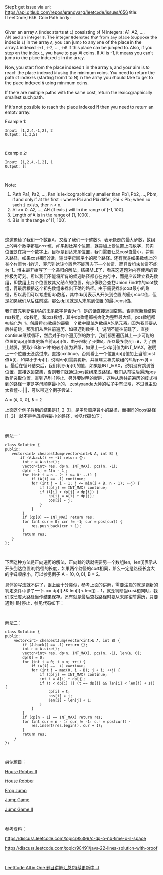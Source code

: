 Step1: get issue via url: https://api.github.com/repos/grandyang/leetcode/issues/656 
 title:[LeetCode] 656. Coin Path 
 body:  
  

Given an array `A` (index starts at `1`) consisting of N integers: A1, A2, ..., AN and an integer `B`. The integer `B`denotes that from any place (suppose the index is `i`) in the array `A`, you can jump to any one of the place in the array `A` indexed `i+1`, `i+2`, …, `i+B` if this place can be jumped to. Also, if you step on the index `i`, you have to pay Ai coins. If Ai is -1, it means you can’t jump to the place indexed `i` in the array.

Now, you start from the place indexed `1` in the array `A`, and your aim is to reach the place indexed `N` using the minimum coins. You need to return the path of indexes (starting from 1 to N) in the array you should take to get to the place indexed `N` using minimum coins.

If there are multiple paths with the same cost, return the lexicographically smallest such path.

If it's not possible to reach the place indexed N then you need to return an empty array.

Example 1:
    
    
    Input: [1,2,4,-1,2], 2
    Output: [1,3,5]
    

 

Example 2:
    
    
    Input: [1,2,4,-1,2], 1
    Output: []
    

 

Note:

  1. Path Pa1, Pa2, ..., Pan is lexicographically smaller than Pb1, Pb2, ..., Pbm, if and only if at the first `i` where Pai and Pbi differ, Pai < Pbi; when no such `i` exists, then `n` < `m`.
  2. A1 >= 0. A2, ..., AN (if exist) will in the range of [-1, 100].
  3. Length of A is in the range of [1, 1000].
  4. B is in the range of [1, 100].



 

这道题给了我们一个数组A，又给了我们一个整数B，表示能走的最大步数，数组上的每个数字都是cost值，如果到达某个位置，就要加上该位置上的数字，其实位置是在第一个数字上，目标是到达末尾位置，我们需要让总cost值最小，并输入路径，如果cos相同的话，输出字母顺序小的那个路径。还有就是如果数组上的某个位置为-1的话，表示到达该位置后不能再去下一个位置，而且数组末位置不能为-1。博主最开始写了一个递归的解法，结果MLE了，看来这道题对内存使用的管控极为苛刻。所以我们不能将所有的候选路径都存在内存中，而是应该建立祖先数组，即数组上每个位置放其父结点的位置，有点像联合查找Union Find中的root数组，再最后根据这个祖先数组来找出正确的路径。由于需要找出cost最小的路径，所以我们可以考虑用dp数组，其中dp[i]表示从开头到位置i的最小cost值，但是如果我们从后往前跳，那么dp[i]就是从末尾到位置i的最小cost值。

我们首先判断数组A的末尾数字是否为-1，是的话直接返回空集。否则就新建结果res数组，dp数组，和pos数组，其中dp数组都初始化为整型最大值，pos数组都初始化为-1。然后将dp数组的最后一个数字赋值为数组A的尾元素。因为我们要从后往前跳，那我们从后往前遍历，如果遇到数字-1，说明不能往前跳了，直接continue继续循环，然后对于每个遍历到的数字，我们都要遍历其上一步可能的位置的dp[j]值来更新当前dp[i]值，由于限制了步数B，所以最多能到i+B，为了防止越界，要取i+B和n-1中的较小值为界限，如果上一步dp[j]值为INT_MAX，说明上一个位置无法跳过来，直接continue，否则看上一个位置dp[j]值加上当前cost值A[i]，如果小于dp[i]，说明dp[i]需要更新，并且建立祖先数组的映射pos[i] = j。最后在循环结束后，我们判断dp[0]的值，如果是INT_MAX，说明没有跳到首位置，直接返回空集，否则我们就通过pos数组来取路径。我们从前往后遍历pos数组来取位置，直到遇到-1停止。另外要说明的就是，这种从后往前遍历的模式得到的路径一定是字母顺序最小的，[ zestypanda大神的帖子](https://discuss.leetcode.com/topic/98399/c-dp-o-nb-time-o-n-space)中有证明，不过博主没太看懂-.-|||，可以带这个例子尝试：

A = [0, 0, 0], B = 2

上面这个例子得到的结果是[1, 2, 3]，是字母顺序最小的路径，而相同的cost路径[1, 3]，就不是字母顺序最小的路径，参见代码如下：

 

解法一：
    
    
    class Solution {
    public:
       vector<int> cheapestJump(vector<int>& A, int B) {
           if (A.back() == -1) return {};
            int n = A.size();
            vector<int> res, dp(n, INT_MAX), pos(n, -1);
            dp[n - 1] = A[n - 1];
            for (int i = n - 2; i >= 0; --i) {
                if (A[i] == -1) continue;
                for (int j = i + 1; j <= min(i + B, n - 1); ++j) {
                    if (dp[j] == INT_MAX) continue;
                    if (A[i] + dp[j] < dp[i]) {
                        dp[i] = A[i] + dp[j];
                        pos[i] = j;
                    }
                }
            }
            if (dp[0] == INT_MAX) return res;
            for (int cur = 0; cur != -1; cur = pos[cur]) {
                res.push_back(cur + 1);
            }
            return res;
       }
    };

 

下面这种方法是正向遍历的解法，正向跳的话就需要另一个数组len，len[i]表示从开头到达位置i的路径的长度，如果两个路径的cost相同，那么一定是路径长度大的字母顺序小，可以参见例子 A = [0, 0, 0], B = 2。

具体的写法就不讲了，跟上面十分类似，参考上面的讲解，需要注意的就是更新的判定条件中多了一个t == dp[i] && len[i] < len[j] + 1，就是判断当cost相同时，我们取长度大路径当作结果保存。还有就是最后查找路径时要从末尾往前遍历，只要遇到-1时停止，参见代码如下：

 

解法二：
    
    
    class Solution {
    public:
        vector<int> cheapestJump(vector<int>& A, int B) {
            if (A.back() == -1) return {};
            int n = A.size();
            vector<int> res, dp(n, INT_MAX), pos(n, -1), len(n, 0);
            dp[0] = 0;
            for (int i = 0; i < n; ++i) {
                if (A[i] == -1) continue;
                for (int j = max(0, i - B); j < i; ++j) {
                    if (dp[j] == INT_MAX) continue;
                    int t = A[i] + dp[j];
                    if (t < dp[i] || (t == dp[i] && len[i] < len[j] + 1)) {
                        dp[i] = t;
                        pos[i] = j;
                        len[i] = len[j] + 1;
                    }
                }
            }
            if (dp[n - 1] == INT_MAX) return res;
            for (int cur = n - 1; cur != -1; cur = pos[cur]) {
                res.insert(res.begin(), cur + 1);
            }
            return res;
        }
    };

 

类似题目：

[House Robber II](http://www.cnblogs.com/grandyang/p/4518674.html)

[House Robber](http://www.cnblogs.com/grandyang/p/4383632.html)

[Frog Jump](http://www.cnblogs.com/grandyang/p/5888439.html)

[Jump Game](http://www.cnblogs.com/grandyang/p/4371526.html)

[Jump Game II](http://www.cnblogs.com/grandyang/p/4373533.html)

 

参考资料：

<https://discuss.leetcode.com/topic/98399/c-dp-o-nb-time-o-n-space>

<https://discuss.leetcode.com/topic/98491/java-22-lines-solution-with-proof>

 

[LeetCode All in One 题目讲解汇总(持续更新中...)](http://www.cnblogs.com/grandyang/p/4606334.html)
